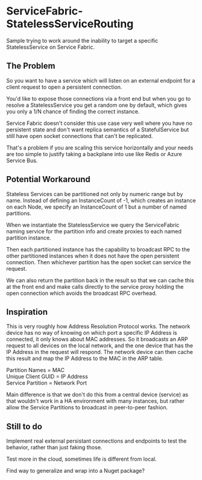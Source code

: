 # ServiceFabric-StatelessServiceRouting
Sample trying to work around the inability to target a specific StatelessService on Service Fabric. 

## The Problem

So you want to have a service which will listen on an external endpoint for a client request to open a persistent connection.

You'd like to expose those connections via a front end but when you go to resolve a StatelessService you get a random one by default, which gives you only a 1/N chance of finding the correct instance. 

Service Fabric doesn't consider this use case very well where you have no persistent state and don't want replica semantics of a StatefulService but still have open socket connections that can't be replicated. 

That's a problem if you are scaling this service horizontally and your needs are too simple to justify taking a backplane into use like Redis or Azure Service Bus. 

## Potential Workaround

Stateless Services can be partitioned not only by numeric range but by name. Instead of defining an InstanceCount of -1, which creates an instance on each Node, we specify an InstanceCount of 1 but a number of named partitions. 

When we instantiate the StatelessService we query the ServiceFabric naming service for the partition info and create proxies to each named partition instance. 

Then each partitioned instance has the capability to broadcast RPC to the other partitioned instances when it does not have the open persistent connection. Then whichever partition has the open socket can service the request. 

We can also return the partition back in the result so that we can cache this at the front end and make calls directly to the service proxy holding the open connection which avoids the broadcast RPC overhead. 

## Inspiration

This is very roughly how Address Resolution Protocol works. The network device has no way of knowing on which port a specific IP Address is connected, it only knows about MAC addresses. So it broadcasts an ARP request to all devices on the local network, and the one device that has the IP Address in the request will respond. The network device can then cache this result and map the IP Address to the MAC in the ARP table. 

Partition Names = MAC   
Unique Client GUID = IP Address   
Service Partition = Network Port   

Main difference is that we don't do this from a central device (service) as that wouldn't work in a HA environment with many instances, but rather allow the Service Partitions to broadcast in peer-to-peer fashion. 

## Still to do

Implement real external persistant connections and endpoints to test the behavior, rather than just faking those. 

Test more in the cloud, sometimes life is different from local. 

Find way to generalize and wrap into a Nuget package?
